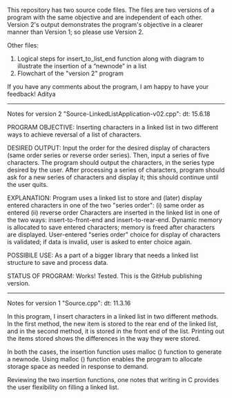 This repository has two source code files. 
The files are two versions of a program with the same objective and are independent of each other. 
Version 2's output demonstrates the program's objective in a clearer manner than Version 1; so please use Version 2.

Other files:
1. Logical steps for insert_to_list_end function along with diagram to illustrate the insertion of a “newnode” in a list 
2. Flowchart of the "version 2" program

If you have any comments about the program, I am happy to have your feedback!
Aditya

********************************
Notes for version 2 "Source-LinkedListApplication-v02.cpp":
dt: 15.6.18

PROGRAM OBJECTIVE:
Inserting characters in a linked list in two different ways to achieve reversal of a list of characters.

DESIRED OUTPUT:
Input the order for the desired display of characters (same order series or reverse order series).
Then, input a series of five characters.
The program should output the characters, in the series type desired by the user.
After processing a series of characters, program should ask for a new series of characters and display it; this should continue until the user quits.

EXPLANATION:
Program uses a linked list to store and (later) display entered characters in one of the two "series order":
(i) same order as entered
(ii) reverse order
Characters are inserted in the linked list in one of the two ways: insert-to-front-end and insert-to-rear-end.
Dynamic memory is allocated to save entered characters; memory is freed after characters are displayed.
User-entered "series order" choice for display of characters is validated; if data is invalid, user is asked to enter choice again.

POSSIBILE USE:
As a part of a bigger library that needs a linked list structure to save and process data.

STATUS OF PROGRAM:
Works! Tested. This is the GitHub publishing version.

******************************
Notes for version 1 "Source.cpp":
dt: 11.3.16

In this program, I insert characters in a linked list in two different methods. In the first method, the new item is stored to the rear end of the linked list, and in the second method, it is stored in the front end of the list. Printing out the items stored shows the differences in the way they were stored.

In both the cases, the insertion function uses malloc () function to generate a newnode. Using malloc () function enables the program to allocate storage space as needed in response to demand.

Reviewing the two insertion functions, one notes that writing in C provides the user flexibility on filling a linked list.
